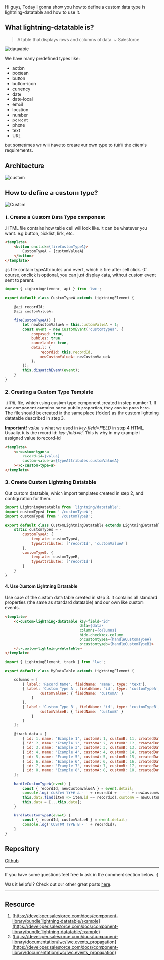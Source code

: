 Hi guys,
Today I gonna show you how to define a custom data type in lightning-datatable and how to use it.

## What lightning-datatable is?

> A table that displays rows and columns of data. ~ Salesforce

![datatable](https://salesforceprofs.com/wp-content/uploads/2020/05/image-4-1024x188.png)

We have many predefined types like:

- action
- boolean
- button
- button-icon
- currency
- date
- date-local
- email
- location
- number
- percent
- phone
- text
- URL

but sometimes we will have to create our own type to fulfill the client\'s requirements.

## Architecture

![custom](https://salesforceprofs.com/wp-content/uploads/2020/05/image-7.png)

## How to define a custom type?

![Custom](https://salesforceprofs.com/wp-content/uploads/2020/09/image-1024x307.png)

### 1. Create a Custom Data Type component

.HTML file contains how table cell will look like. It can be whatever you want. e.g button, picklist, link, etc.

```html
<template>
    <button onclick={fireCustomTypeA}>
        CustomTypeA - {customValueA}
    </button>
</template>
```

.js file contain typeAttributes and event, which is fire after cell click. Of course, onclick is optional, you can just display data, without custom event sent to parent.

```js
import { LightningElement, api } from 'lwc';

export default class CustomTypeA extends LightningElement {

    @api recordId;
    @api customValueA;

    fireCustomTypeA() {
        let newCustomValueA = this.customValueA + 1;
        const event = new CustomEvent('customtypea', {
            composed: true,
            bubbles: true,
            cancelable: true,
            detail: {
                recordId: this.recordId,
                newCustomValueA: newCustomValueA
            },
        });
        this.dispatchEvent(event);
    }
}
```

### 2. Creating a Custom Type Template

`.HTML` file, which using custom type component created in step number 1. If our component contains some public properties, they can be pass here.
The file should be created in the same place (folder) as the custom lightning datatable described in step 3.

**Important!**
*value* is what we used in *key-field=FIELD* in step 4 HTML.
Usually, it is the record Id: *key-field=Id*. This is why in my example I assigned value to record-id.

```html
<template>
    <c-custom-type-a
        record-id={value}
        custom-value-a={typeAttributes.customValueA}
    ></c-custom-type-a>
</template>
```

### 3. Create Custom Lightning Datatable

Out custom datatable, which import templates created in step 2, and configuration for them.

```js
import LightningDatatable from 'lightning/datatable';
import customTypeA from './customTypeA';
import customTypeB from './customTypeB';

export default class CustomLightningDatatable extends LightningDatatable {
    static customTypes = {
        customTypeA: {
            template: customTypeA,
            typeAttributes: ['recordId', 'customValueA']
        },
        customTypeB: {
            template: customTypeB,
            typeAttributes: ['recordId']
        }
    }
}
```

#### 4. Use Custom Lightning Datatable

Use case of the custom data table created in step 3. It contains all standard properties (the same as standard datatable) and our own like custom events.

```html
<template>
    <c-custom-lightning-datatable key-field="id"
                                  data={data}
                                  columns={columns}
                                  hide-checkbox-column
                                  oncustomtypea={handleCustomTypeA}
                                  oncustomtypeb={handleCustomTypeB}>
    </c-custom-lightning-datatable>
</template>
```

```js
import { LightningElement, track } from 'lwc';

export default class MyDataTable extends LightningElement {

    columns = [
        { label: 'Record Name', fieldName: 'name', type: 'text'},
        { label: 'Custom Type A', fieldName: 'id', type: 'customTypeA', typeAttributes: {
                customValueA: { fieldName: 'customA' }
            }
        },
        { label: 'Custom Type B', fieldName: 'id', type: 'customTypeB', typeAttributes: {
                customValueB: { fieldName: 'customB' }
            }
        }
    ];

    @track data = [
        { id: 1, name: 'Example 1', customA: 1, customB: 11, createdDate: '08-05-2020 '},
        { id: 2, name: 'Example 2', customA: 2, customB: 12, createdDate: '08-05-2020 '},
        { id: 3, name: 'Example 3', customA: 3, customB: 13, createdDate: '08-05-2020 '},
        { id: 4, name: 'Example 4', customA: 4, customB: 14, createdDate: '08-05-2020 '},
        { id: 5, name: 'Example 5', customA: 5, customB: 15, createdDate: '08-05-2020 '},
        { id: 6, name: 'Example 6', customA: 6, customB: 16, createdDate: '08-05-2020 '},
        { id: 7, name: 'Example 7', customA: 7, customB: 17, createdDate: '08-05-2020 '},
        { id: 8, name: 'Example 8', customA: 8, customB: 18, createdDate: '08-05-2020 '}
    ];

    handleCustomTypeA(event) {
        const { recordId, newCustomValueA } = event.detail;
        console.log('CUSTOM TYPE A - ' + recordId + ' - ' + newCustomValueA);
        this.data.find(item => item.id == recordId).customA = newCustomValueA;
        this.data = [...this.data];
    }

    handleCustomTypeB(event) {
        const { recordId, customValueB } = event.detail;
        console.log('CUSTOM TYPE B - ' + recordId);
    }
}
```

## Repository

[Github](https://github.com/pgajek2/custom-lightning-datatable-type)

---

If you have some questions feel free to ask in the comment section below. :)

Was it helpful? Check out our other great posts [here](https://beyondthecloud.dev/blog).

---

## Resource

1. [https://developer.salesforce.com/docs/component-library/bundle/lightning-datatable/example](https://developer.salesforce.com/docs/component-library/bundle/lightning-datatable/example)
2. [https://developer.salesforce.com/docs/component-library/documentation/lwc/lwc.events_propagation](https://developer.salesforce.com/docs/component-library/documentation/lwc/lwc.events_propagation)

